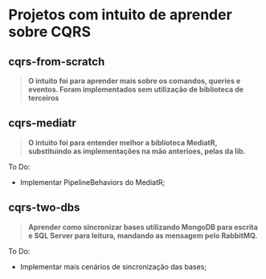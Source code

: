 # Projetos com intuito de aprender sobre CQRS

## cqrs-from-scratch
>**O intuito foi para aprender mais sobre os comandos, queries e eventos. Foram implementados sem utilização de biblioteca de terceiros**

## cqrs-mediatr
>**O intuito foi para entender melhor a biblioteca MediatR, substituindo as implementações na mão anterioes, pelas da lib.**

To Do:
- Implementar PipelineBehaviors do MediatR;

## cqrs-two-dbs
>**Aprender como sincronizar bases utilizando MongoDB para escrita e SQL Server para leitura, mandando as mensagem pelo RabbitMQ.**

To Do:
- Implementar mais cenários de sincronização das bases;
